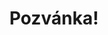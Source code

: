 ---
title: Pozvánka!
address: Milá Aničko
pronoun: tě
checkout: mrkni
rsvp: zaregistruj
rsvp2: dorazíš
rsvp3: chceš
---